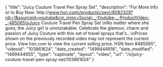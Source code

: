 {
    "title": "Juicy Couture Travel Pen Spray Set",
    "description": "For More Info or to Buy Now: http:\/\/www.hsn.com\/products\/seo\/8082329?rdr=1&sourceid=youtube&cm_mmc=Social-_-Youtube-_-ProductVideo-_-485065\nJuicy Couture Travel Pen Spray Set \nNo matter where she goes, the Juicy girl is unmistakable. Celebrate the glamour, charm and passion of Juicy Couture with this set of travel sprays that's...\nPrices shown on the previously recorded video may not represent the current price.  View hsn.com to view the current selling price. HSN Item #485065",
    "videoid": "103861624",
    "date_created": "1499444916",
    "date_modified": "1499444955",
    "type": "captivate",
    "layout": "video",
    "url": "\/v\/juicy-couture-travel-pen-spray-set\/103861624"
}